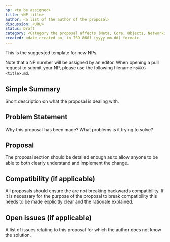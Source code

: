 ```yaml
---
np: <to be assigned>
title: <NP title>
author: <a list of the author of the proposal>
discussion: <URL>
status: Draft
category: <Category the proposal affects (Meta, Core, Objects, Networking, etc)>
created: <date created on, in ISO 8601 (yyyy-mm-dd) format>
---
```


This is the suggested template for new NPs.

Note that a NP number will be assigned by an editor. When opening a pull
request to submit your NP, please use the following filename `npXXX-<title>.md`.

## Simple Summary

Short description on what the proposal is dealing with.

## Problem Statement

Why this proposal has been made? What problems is it trying to solve?

## Proposal

The proposal section should be detailed enough as to allow anyone to be able
to both clearly understand and implement the change.

## Compatibility (if applicable)

All proposals should ensure the are not breaking backwards compatibility.
If it is necessary for the purpose of the proposal to break compatibility this
needs to be made explicitly clear and the rationale explained.

## Open issues (if applicable)

A list of issues relating to this proposal for which the author does not know
the solution.
